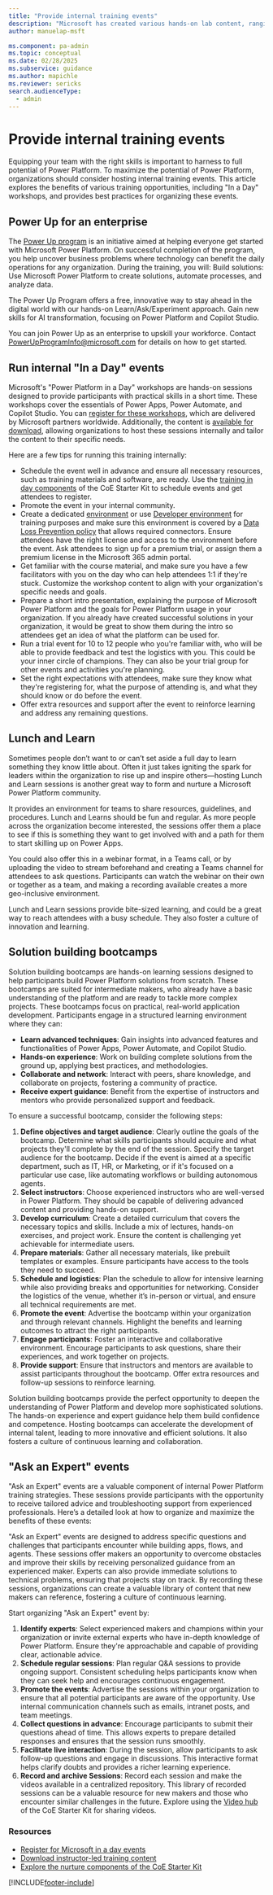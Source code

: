 ```yaml
---
title: "Provide internal training events"
description: "Microsoft has created various hands-on lab content, ranging from App in an Hour, App in a Day, to Admin in a Day."
author: manuelap-msft

ms.component: pa-admin
ms.topic: conceptual
ms.date: 02/28/2025
ms.subservice: guidance
ms.author: mapichle
ms.reviewer: sericks
search.audienceType: 
  - admin
---
```

# Provide internal training events

Equipping your team with the right skills is important to harness to full potential of Power Platform. To maximize the potential of Power Platform, organizations should consider hosting internal training events. This article explores the benefits of various training opportunities, including "In a Day" workshops, and provides best practices for organizing these events.

## Power Up for an enterprise

The [Power Up program](https://powerup.microsoft.com/?referral=learn) is an initiative aimed at helping everyone get started with Microsoft Power Platform. On successful completion of the program, you help uncover business problems where technology can benefit the daily operations for any organization. During the training, you will:
Build solutions: Use Microsoft Power Platform to create solutions, automate processes, and analyze data.

The Power Up Program offers a free, innovative way to stay ahead in the digital world with our hands-on Learn/Ask/Experiment approach. Gain new skills for AI transformation, focusing on Power Platform and Copilot Studio.

You can join Power Up as an enterprise to upskill your workforce. Contact [PowerUpProgramInfo@microsoft.com](mailto:PowerUpProgramInfo@microsoft.com) for details on how to get started.

## Run internal "In a Day" events

Microsoft's "Power Platform in a Day" workshops are hands-on sessions designed to provide participants with practical skills in a short time. These workshops cover the essentials of Power Apps, Power Automate, and Copilot Studio. You can [register for these workshops](https://www.microsoft.com/power-platform/training-workshops), which are delivered by Microsoft partners worldwide. Additionally, the content is [available for download](https://www.microsoft.com/power-platform/instructor-led-training/), allowing organizations to host these sessions internally and tailor the content to their specific needs.

Here are a few tips for running this training internally:

- Schedule the event well in advance and ensure all necessary resources, such as training materials and software, are ready. Use the [training in day components](/power-platform/guidance/coe/nurture-components#training-in-a-day-components) of the CoE Starter Kit to schedule events and get attendees to register.
- Promote the event in your internal community.
- Create a dedicated [environment](/power-platform/admin/create-environment) or use [Developer environment](/power-platform/developer/create-developer-environment) for training purposes and make sure this environment is covered by a [Data Loss Prevention policy](/power-platform/admin/wp-data-loss-prevention) that allows required connectors. Ensure attendees have the right license and access to the environment before the event. Ask attendees to sign up for a premium trial, or assign them a premium license in the Microsoft 365 admin portal.
- Get familiar with the course material, and make sure you have a few facilitators with you on the day who can help attendees 1:1 if they're stuck. Customize the workshop content to align with your organization's specific needs and goals.
- Prepare a short intro presentation, explaining the purpose of Microsoft Power Platform and the goals for Power Platform usage in your organization. If you already have created successful solutions in your organization, it would be great to show them during the intro so attendees get an idea of what the platform can be used for.
- Run a trial event for 10 to 12 people who you're familiar with, who will be able to provide feedback and test the logistics with you. This could be your inner circle of champions. They can also be your trial group for other events and activities you're planning.
- Set the right expectations with attendees, make sure they know what they're registering for, what the purpose of attending is, and what they should know or do before the event.
- Offer extra resources and support after the event to reinforce learning and address any remaining questions.

## Lunch and Learn

Sometimes people don’t want to or can’t set aside a full day to learn something they know little about. Often it just takes igniting the spark for leaders within the organization to rise up and inspire others—hosting Lunch and Learn sessions is another great way to form and nurture a Microsoft Power Platform community.

It provides an environment for teams to share resources, guidelines, and procedures. Lunch and Learns should be fun and regular. As more people across the organization become interested, the sessions offer them a place to see if this is something they want to get involved with and a path for them to start skilling up on Power Apps.

You could also offer this in a webinar format, in a Teams call, or by uploading the video to stream beforehand and creating a Teams channel for attendees to ask questions. Participants can watch the webinar on their own or together as a team, and making a recording available creates a more geo-inclusive environment.

Lunch and Learn sessions provide bite-sized learning, and could be a great way to reach attendees with a busy schedule. They also foster a culture of innovation and learning.

## Solution building bootcamps

Solution building bootcamps are hands-on learning sessions designed to help participants build Power Platform solutions from scratch. These bootcamps are suited for intermediate makers, who already have a basic understanding of the platform and are ready to tackle more complex projects. These bootcamps focus on practical, real-world application development. Participants engage in a structured learning environment where they can:

- **Learn advanced techniques**: Gain insights into advanced features and functionalities of Power Apps, Power Automate, and Copilot Studio.
- **Hands-on experience**: Work on building complete solutions from the ground up, applying best practices, and methodologies.
- **Collaborate and network**: Interact with peers, share knowledge, and collaborate on projects, fostering a community of practice.
- **Receive expert guidance**: Benefit from the expertise of instructors and mentors who provide personalized support and feedback.

To ensure a successful bootcamp, consider the following steps:

1. **Define objectives and target audience**: Clearly outline the goals of the bootcamp. Determine what skills participants should acquire and what projects they'll complete by the end of the session. Specify the target audience for the bootcamp. Decide if the event is aimed at a specific department, such as IT, HR, or Marketing, or if it's focused on a particular use case, like automating workflows or building autonomous agents.
1. **Select instructors**: Choose experienced instructors who are well-versed in Power Platform. They should be capable of delivering advanced content and providing hands-on support.
1. **Develop curriculum**: Create a detailed curriculum that covers the necessary topics and skills. Include a mix of lectures, hands-on exercises, and project work. Ensure the content is challenging yet achievable for intermediate users.
1. **Prepare materials**: Gather all necessary materials, like prebuilt templates or examples. Ensure participants have access to the tools they need to succeed.
1. **Schedule and logistics**: Plan the schedule to allow for intensive learning while also providing breaks and opportunities for networking. Consider the logistics of the venue, whether it’s in-person or virtual, and ensure all technical requirements are met.
1. **Promote the event**: Advertise the bootcamp within your organization and through relevant channels. Highlight the benefits and learning outcomes to attract the right participants.
1. **Engage participants**: Foster an interactive and collaborative environment. Encourage participants to ask questions, share their experiences, and work together on projects.
1. **Provide support**: Ensure that instructors and mentors are available to assist participants throughout the bootcamp. Offer extra resources and follow-up sessions to reinforce learning.

Solution building bootcamps provide the perfect opportunity to deepen the understanding of Power Platform and develop more sophisticated solutions. The hands-on experience and expert guidance help them build confidence and competence. Hosting bootcamps can accelerate the development of internal talent, leading to more innovative and efficient solutions. It also fosters a culture of continuous learning and collaboration.

## "Ask an Expert" events

"Ask an Expert" events are a valuable component of internal Power Platform training strategies. These sessions provide participants with the opportunity to receive tailored advice and troubleshooting support from experienced professionals. Here’s a detailed look at how to organize and maximize the benefits of these events:

"Ask an Expert" events are designed to address specific questions and challenges that participants encounter while building apps, flows, and agents. These sessions offer makers an opportunity to overcome obstacles and improve their skills by receiving personalized guidance from an experienced maker. Experts can also provide immediate solutions to technical problems, ensuring that projects stay on track. By recording these sessions, organizations can create a valuable library of content that new makers can reference, fostering a culture of continuous learning.

Start organizing "Ask an Expert" event by:

1. **Identify experts**: Select experienced makers and champions within your organization or invite external experts who have in-depth knowledge of Power Platform. Ensure they're approachable and capable of providing clear, actionable advice.
2. **Schedule regular sessions**: Plan regular Q&A sessions to provide ongoing support. Consistent scheduling helps participants know when they can seek help and encourages continuous engagement.
3. **Promote the events**: Advertise the sessions within your organization to ensure that all potential participants are aware of the opportunity. Use internal communication channels such as emails, intranet posts, and team meetings.
4. **Collect questions in advance**: Encourage participants to submit their questions ahead of time. This allows experts to prepare detailed responses and ensures that the session runs smoothly.
5. **Facilitate live interaction**: During the session, allow participants to ask follow-up questions and engage in discussions. This interactive format helps clarify doubts and provides a richer learning experience.
6. **Record and archive Sessions**: Record each session and make the videos available in a centralized repository. This library of recorded sessions can be a valuable resource for new makers and those who encounter similar challenges in the future. Explore using the [Video hub](/power-platform/guidance/coe/nurture-components#video-hub-components) of the CoE Starter Kit for sharing videos.

### Resources

- [Register for Microsoft in a day events](https://www.microsoft.com/en-us/power-platform/training-workshops)
- [Download instructor-led training content](https://www.microsoft.com/power-platform/instructor-led-training/)
- [Explore the nurture components of the CoE Starter Kit](/power-platform/guidance/coe/nurture-components)

[!INCLUDE[footer-include](../../includes/footer-banner.md)]
